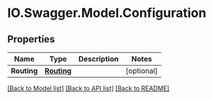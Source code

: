 # IO.Swagger.Model.Configuration
## Properties

Name | Type | Description | Notes
------------ | ------------- | ------------- | -------------
**Routing** | [**Routing**](Routing.md) |  | [optional] 

[[Back to Model list]](../README.md#documentation-for-models) [[Back to API list]](../README.md#documentation-for-api-endpoints) [[Back to README]](../README.md)

